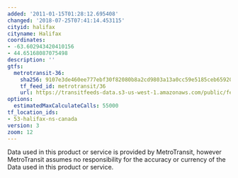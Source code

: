 ```yaml
---
added: '2011-01-15T01:28:12.695408'
changed: '2018-07-25T07:41:14.453115'
cityid: halifax
cityname: Halifax
coordinates:
- -63.602943420410156
- 44.65168087075498
description: ''
gtfs:
  metrotransit-36:
    sha256: 9107e3de460ee777ebf30f82080b8a2cd9803a13a0cc59e5185ceb65920857f7
    tf_feed_id: metrotransit/36
    url: https://transitfeeds-data.s3-us-west-1.amazonaws.com/public/feeds/metrotransit/36/20180723/gtfs.zip
options:
  estimatedMaxCalculateCalls: 55000
tf_location_ids:
- 53-halifax-ns-canada
version: 3
zoom: 12
---
```


Data used in this product or service is provided by MetroTransit, however MetroTransit assumes no responsibility for the accuracy or currency of the Data used in this product or service.
